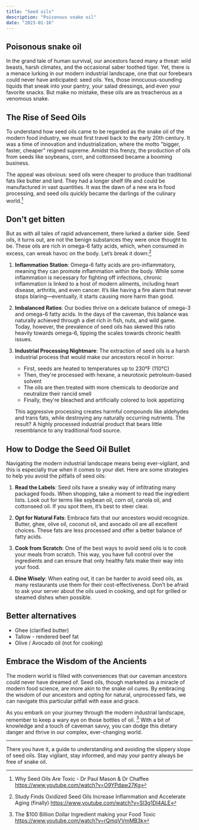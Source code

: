```yaml
---
title: "Seed oils"
description: "Poisonous snake oil"
date: "2023-01-16"
---
```


##  Poisonous snake oil

In the grand tale of human survival, our ancestors faced many a threat: wild beasts, harsh climates, and the occasional saber toothed tiger. Yet, there is a menace lurking in our modern industrial landscape, one that our forebears could never have anticipated: seed oils. Yes, those innocuous-sounding liquids that sneak into your pantry, your salad dressings, and even your favorite snacks. But make no mistake, these oils are as treacherous as a venomous snake.

## The Rise of Seed Oils

To understand how seed oils came to be regarded as the snake oil of the modern food industry, we must first travel back to the early 20th century. It was a time of innovation and industrialization, where the motto "bigger, faster, cheaper" reigned supreme. Amidst this frenzy, the production of oils from seeds like soybeans, corn, and cottonseed became a booming business.

The appeal was obvious: seed oils were cheaper to produce than traditional fats like butter and lard. They had a longer shelf life and could be manufactured in vast quantities. It was the dawn of a new era in food processing, and seed oils quickly became the darlings of the culinary world.[^1]

## Don't get bitten

But as with all tales of rapid advancement, there lurked a darker side. Seed oils, it turns out, are not the benign substances they were once thought to be. These oils are rich in omega-6 fatty acids, which, when consumed in excess, can wreak havoc on the body. Let’s break it down:[^2]

1. **Inflammation Station**: Omega-6 fatty acids are pro-inflammatory, meaning they can promote inflammation within the body. While some inflammation is necessary for fighting off infections, chronic inflammation is linked to a host of modern ailments, including heart disease, arthritis, and even cancer. It’s like having a fire alarm that never stops blaring—eventually, it starts causing more harm than good.

2. **Imbalanced Ratios**: Our bodies thrive on a delicate balance of omega-3 and omega-6 fatty acids. In the days of the caveman, this balance was naturally achieved through a diet rich in fish, nuts, and wild game. Today, however, the prevalence of seed oils has skewed this ratio heavily towards omega-6, tipping the scales towards chronic health issues.

3. **Industrial Processing Nightmare**: The extraction of seed oils is a harsh industrial process that would make our ancestors recoil in horror:
   - First, seeds are heated to temperatures up to 230°F (110°C)
   - Then, they're processed with hexane, a neurotoxic petroleum-based solvent
   - The oils are then treated with more chemicals to deodorize and neutralize their rancid smell
   - Finally, they're bleached and artificially colored to look appetizing

   This aggressive processing creates harmful compounds like aldehydes and trans fats, while destroying any naturally occurring nutrients. The result? A highly processed industrial product that bears little resemblance to any traditional food source.

## How to Dodge the Seed Oil Bullet

Navigating the modern industrial landscape means being ever-vigilant, and this is especially true when it comes to your diet. Here are some strategies to help you avoid the pitfalls of seed oils:

1. **Read the Labels**: Seed oils have a sneaky way of infiltrating many packaged foods. When shopping, take a moment to read the ingredient lists. Look out for terms like soybean oil, corn oil, canola oil, and cottonseed oil. If you spot them, it’s best to steer clear.

2. **Opt for Natural Fats**: Embrace fats that our ancestors would recognize. Butter, ghee, olive oil, coconut oil, and avocado oil are all excellent choices. These fats are less processed and offer a better balance of fatty acids.

3. **Cook from Scratch**: One of the best ways to avoid seed oils is to cook your meals from scratch. This way, you have full control over the ingredients and can ensure that only healthy fats make their way into your food.

4. **Dine Wisely**: When eating out, it can be harder to avoid seed oils, as many restaurants use them for their cost-effectiveness. Don’t be afraid to ask your server about the oils used in cooking, and opt for grilled or steamed dishes when possible.

## Better alternatives

- Ghee (clarified butter)
- Tallow - rendered beef fat
- Olive / Avocado oil (not for cooking)

## Embrace the Wisdom of the Ancients

The modern world is filled with conveniences that our caveman ancestors could never have dreamed of. Seed oils, though marketed as a miracle of modern food science, are more akin to the snake oil cures. By embracing the wisdom of our ancestors and opting for natural, unprocessed fats, we can navigate this particular pitfall with ease and grace.

As you embark on your journey through the modern industrial landscape, remember to keep a wary eye on those bottles of oil. [^3] With a bit of knowledge and a touch of caveman savvy, you can dodge this dietary danger and thrive in our complex, ever-changing world.

---

There you have it, a guide to understanding and avoiding the slippery slope of seed oils. Stay vigilant, stay informed, and may your pantry always be free of snake oil.


[^1]: Why Seed Oils Are Toxic - Dr Paul Mason & Dr Chaffee https://www.youtube.com/watch?v=O9YPdaw27Kg

[^2]: Study Finds Oxidized Seed Oils Increase Inflammation and Accelerate Aging (finally) https://www.youtube.com/watch?v=Sl3g1Dl4ALE

[^3]: The $100 Billion Dollar Ingredient making your Food Toxic
 https://www.youtube.com/watch?v=rQmqVVmMB3k 
